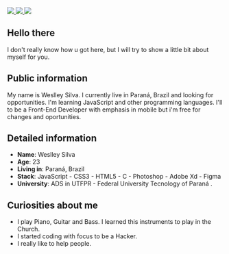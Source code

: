 <div>
    <a target='_blank' href="https://twitter.com/wes_silvas">
        <img src="https://img.shields.io/badge/Twitter-1DA1F2?style=for-the-badge&logo=twitter&logoColor=white">
    </a>
    <a target='_blank' href="https://instagram.com/sou.wes">
        <img src="https://img.shields.io/badge/Instagram-E4405F?style=for-the-badge&logo=instagram&logoColor=white">
    </a>
    <a target='_blank' href="https://www.linkedin.com/in/silvaweslley/">
        <img src="https://img.shields.io/badge/LinkedIn-0077B5?style=for-the-badge&logo=linkedin&logoColor=white">
    </a>
</div>

## Hello there

I don't really know how u got here, but I will try to show a little bit about myself for you.

## Public information

My name is Weslley Silva. I currently live in Paraná, Brazil and looking for opportunities. I'm learning JavaScript and other programming languages. I'll to be a Front-End Developer with emphasis in mobile but i'm free for changes and oportunities.

## Detailed information

* **Name**: Weslley Silva
* **Age**: 23
* **Living in**: Paraná, Brazil
* **Stack**: JavaScript - CSS3 - HTML5 - C - Photoshop - Adobe Xd - Figma
* **University**: ADS in UTFPR - Federal University Tecnology of Paraná .

## Curiosities about me

* I play Piano, Guitar and Bass. I learned this instruments to play in the Church.
* I started coding with focus to be a Hacker.
* I really like to help people.
